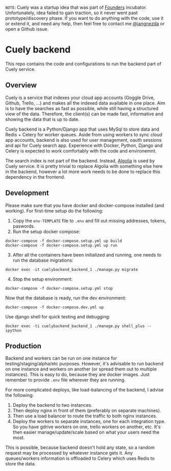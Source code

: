 `NOTE`: Cuely was a startup idea that was part of [Founders](https://founders.as) incubator. Unfortunately, idea failed to gain traction, so it never went
past prototype/discovery phase. If you want to do anything with the code, use it or extend it, and need any help, then feel free to contact me [@jangnezda](https://twitter.com/@jangnezda) or open a Github issue.

# Cuely backend
This repo contains the code and configurations to run the backend part of Cuely service.

## Overview
Cuely is a service that indexes your cloud app accounts (Goggle Drive, Github, Trello, ...) and makes all the indexed data available in one place.
Aim is to have the searches as fast as possible, while still having a structured view of the data. Therefore, the client(s) can be made fast,
informative and showing the data that is up to date.

Cuely backend is a Python/Django app that uses MySql to store data and Redis + Celery for worker queues. Aside from using workers to sync cloud app
accounts, backend is also used for user management, oauth sessions and api for Cuely search app. Experience with Docker, Python, Django and Celery is expected
to work comfortably with the code and environemnt.

The search index is not part of the backend. Instead, [Algolia](https://www.algolia.com) is used by Cuely service. It is pretty trivial to replace Algolia
with something else here in the backend, however a lot more work needs to be done to replace this dependency in the frontend.

## Development
Please make sure that you have docker and docker-compose installed (and working). For first-time setup do the following:

1. Copy the `env-TEMPLATE` file to `.env` and fill out missing addresses, tokens, paswords.
2. Run the setup docker compose:
```
docker-compose -f docker-compose.setup.yml up build
docker-compose -f docker-compose.setup.yml up run
```
3. After all the containers have been initialized and running, one needs to run the database migrations:
```
docker exec -it cuelybackend_backend_1 ./manage.py migrate
```
4. Stop the setup environment:
```
docker-compose -f docker-compose.setup.yml stop
```

Now that the database is ready, run the dev environment:
```
docker-compose -f docker-compose.dev.yml up
```

Use django shell for quick testing and debugging:
```
docker exec -ti cuelybackend_backend_1 ./manage.py shell_plus --ipython
```

## Production
Backend and workers can be run on one instance for testing/staging/alpha/etc purposes. However, it's advisable to run backend on one instance and workers on another (or spread them out to multiple instances). This is easy to do, because they are docker images. Just remember to provide `.env` file wherever they are running.

For more complicated deploys, like load-balancing of the backend, I advise the following:
1. Deploy the backend to two instances.
2. Then deploy nginx in front of them (preferably on separate machines).
3. Then use a load balancer to route the traffic to both nginx instances.
4. Deploy the workers to separate instances, one for each integration type. So you have gdrive workers on one, trello workers on another, etc. It's then easier manage/update/scale based on what your users need the most.

This is possible, because backend doesn't hold any state, so a random request may be processed by whatever instance gets it. Any queues/workers information is offloaded to Celery which uses Redis to store the data. 
